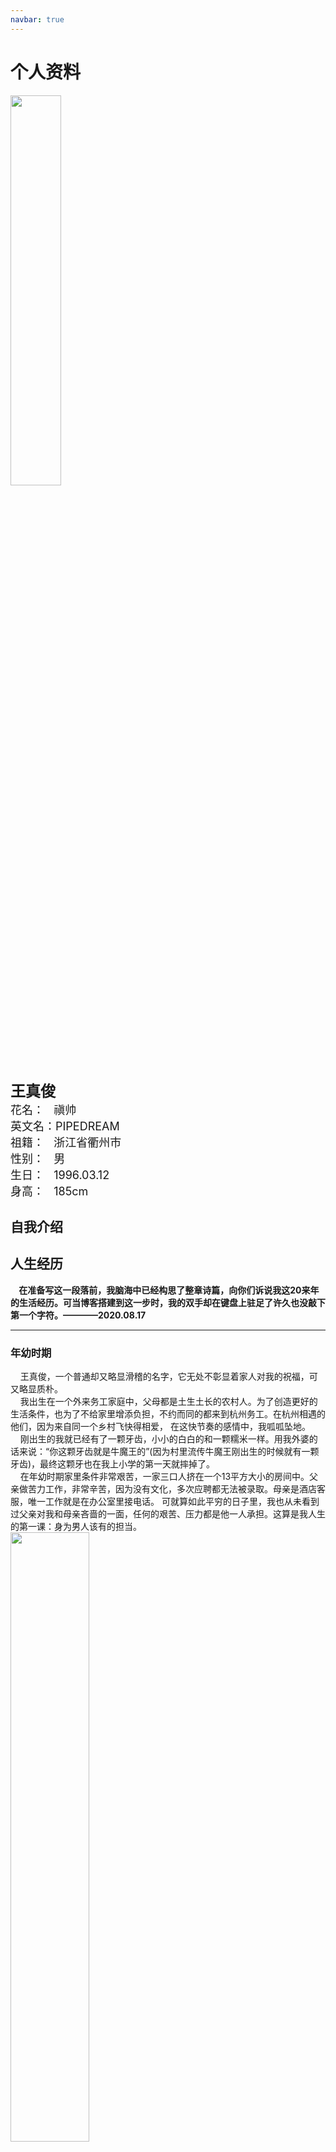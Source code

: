 ```yaml
---
navbar: true
---
```

# 个人资料
<img src="/assets/largphoto/myPassportPhoto.jpg" width="40%;text-align:center">  

<font size=5>__王真俊__</font>  
<font size=4>花名：&nbsp;&nbsp;&nbsp;禛帅</font>  
<font size=4>英文名：PIPEDREAM</font>  
<font size=4>祖籍：&nbsp;&nbsp;&nbsp;浙江省衢州市</font>  
<font size=4>性别：&nbsp;&nbsp;&nbsp;男</font>  
<font size=4>生日：&nbsp;&nbsp;&nbsp;1996.03.12</font>  
<font size=4>身高：&nbsp;&nbsp;&nbsp;185cm</font>  

## 自我介绍


## 人生经历
__&nbsp;&nbsp;&nbsp;&nbsp;在准备写这一段落前，我脑海中已经构思了整章诗篇，向你们诉说我这20来年的生活经历。可当博客搭建到这一步时，我的双手却在键盘上驻足了许久也没敲下第一个字符。————2020.08.17__  
***
### 年幼时期
&nbsp;&nbsp;&nbsp;&nbsp;王真俊，一个普通却又略显滑稽的名字，它无处不彰显着家人对我的祝福，可又略显质朴。  
&nbsp;&nbsp;&nbsp;&nbsp;我出生在一个外来务工家庭中，父母都是土生土长的农村人。为了创造更好的生活条件，也为了不给家里增添负担，不约而同的都来到杭州务工。在杭州相遇的他们，因为来自同一个乡村飞快得相爱，
在这快节奏的感情中，我呱呱坠地。  
&nbsp;&nbsp;&nbsp;&nbsp;刚出生的我就已经有了一颗牙齿，小小的白白的和一颗糯米一样。用我外婆的话来说：“你这颗牙齿就是牛魔王的”(因为村里流传牛魔王刚出生的时候就有一颗牙齿)，最终这颗牙也在我上小学的第一天就摔掉了。  
&nbsp;&nbsp;&nbsp;&nbsp;在年幼时期家里条件非常艰苦，一家三口人挤在一个13平方大小的房间中。父亲做苦力工作，非常辛苦，因为没有文化，多次应聘都无法被录取。母亲是酒店客服，唯一工作就是在办公室里接电话。
可就算如此平穷的日子里，我也从未看到过父亲对我和母亲吝啬的一面，任何的艰苦、压力都是他一人承担。这算是我人生的第一课：身为男人该有的担当。  
<img src="/assets/largphoto/myHome.png" width="50%">  

